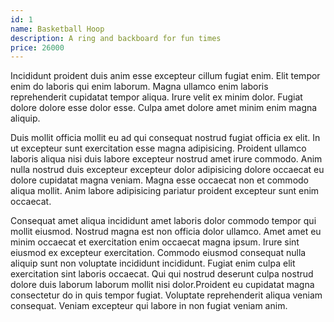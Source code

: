 ```yaml
---
id: 1
name: Basketball Hoop
description: A ring and backboard for fun times
price: 26000
---
```


Incididunt proident duis anim esse excepteur cillum fugiat enim. Elit tempor enim do laboris qui enim laborum. Magna ullamco enim laboris reprehenderit cupidatat tempor aliqua. Irure velit ex minim dolor. Fugiat dolore dolore esse dolor esse. Culpa amet dolore amet minim enim magna aliquip.

Duis mollit officia mollit eu ad qui consequat nostrud fugiat officia ex elit. In ut excepteur sunt exercitation esse magna adipisicing. Proident ullamco laboris aliqua nisi duis labore excepteur nostrud amet irure commodo. Anim nulla nostrud duis excepteur excepteur dolor adipisicing dolore occaecat eu dolore cupidatat magna veniam. Magna esse occaecat non et commodo aliqua mollit. Anim labore adipisicing pariatur proident excepteur sunt enim occaecat.

Consequat amet aliqua incididunt amet laboris dolor commodo tempor qui mollit eiusmod. Nostrud magna est non officia dolor ullamco. Amet amet eu minim occaecat et exercitation enim occaecat magna ipsum. Irure sint eiusmod ex excepteur exercitation. Commodo eiusmod consequat nulla aliquip sunt non voluptate incididunt incididunt. Fugiat enim culpa elit exercitation sint laboris occaecat. Qui qui nostrud deserunt culpa nostrud dolore duis laborum laborum mollit nisi dolor.Proident eu cupidatat magna consectetur do in quis tempor fugiat. Voluptate reprehenderit aliqua veniam consequat. Veniam excepteur qui labore in non fugiat veniam anim.